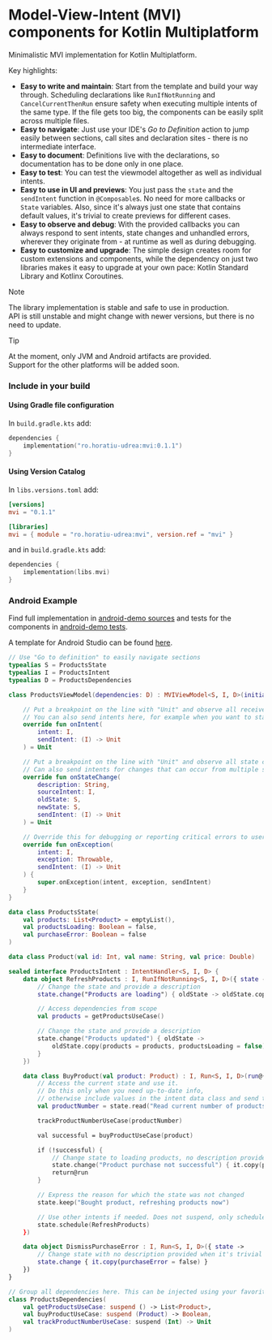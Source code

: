 # Model-View-Intent (MVI) components for Kotlin Multiplatform
Minimalistic MVI implementation for Kotlin Multiplatform. 

Key highlights:
- **Easy to write and maintain**: Start from the template and build your way through. Scheduling declarations like `RunIfNotRunning` and `CancelCurrentThenRun` ensure safety when executing multiple intents of the same type. If the file gets too big, the components can be easily split across multiple files.
- **Easy to navigate**: Just use your IDE's *Go to Definition* action to jump easily between sections, call sites and declaration sites - there is no intermediate interface.
- **Easy to document**: Definitions live with the declarations, so documentation has to be done only in one place.
- **Easy to test**: You can test the viewmodel altogether as well as individual intents.
- **Easy to use in UI and previews**: You just pass the `state` and the `sendIntent` function in `@Composable`s. No need for more callbacks or `State` variables. Also, since it's always just one state that contains default values, it's trivial to create previews for different cases.
- **Easy to observe and debug**: With the provided callbacks you can always respond to sent intents, state changes and unhandled errors, wherever they originate from - at runtime as well as during debugging.
- **Easy to customize and upgrade**: The simple design creates room for custom extensions and components, while the dependency on just two libraries makes it easy to upgrade at your own pace: Kotlin Standard Library and Kotlinx Coroutines.

> [!NOTE]  
> The library implementation is stable and safe to use in production.  
> API is still unstable and might change with newer versions, but there is no need to update.

> [!TIP]  
> At the moment, only JVM and Android artifacts are provided.  
> Support for the other platforms will be added soon.

### Include in your build
#### Using Gradle file configuration
In `build.gradle.kts` add:
```kotlin
dependencies {
    implementation("ro.horatiu-udrea:mvi:0.1.1")
}
```
#### Using Version Catalog
In `libs.versions.toml` add:
```toml
[versions]
mvi = "0.1.1"

[libraries]
mvi = { module = "ro.horatiu-udrea:mvi", version.ref = "mvi" }
```
and in `build.gradle.kts` add:
```kotlin
dependencies {
    implementation(libs.mvi)
}
```

### Android Example
Find full implementation in [android-demo sources](android-demo/src/main/java/com/example/android_demo) and tests for the components in [android-demo tests](android-demo/src/test/java/com/example/android_demo).

A template for Android Studio can be found [here](.idea/fileTemplates/MVI%20ViewModel.kt).

```kotlin
// Use "Go to definition" to easily navigate sections
typealias S = ProductsState
typealias I = ProductsIntent
typealias D = ProductsDependencies

class ProductsViewModel(dependencies: D) : MVIViewModel<S, I, D>(initialState = ProductsState(), dependencies) {

    // Put a breakpoint on the line with "Unit" and observe all received intents
    // You can also send intents here, for example when you want to start associated processes
    override fun onIntent(
        intent: I,
        sendIntent: (I) -> Unit
    ) = Unit

    // Put a breakpoint on the line with "Unit" and observe all state changes
    // Can also send intents for changes that can occur from multiple sources
    override fun onStateChange(
        description: String,
        sourceIntent: I,
        oldState: S,
        newState: S,
        sendIntent: (I) -> Unit
    ) = Unit

    // Override this for debugging or reporting critical errors to users via an intent
    override fun onException(
        intent: I,
        exception: Throwable,
        sendIntent: (I) -> Unit
    ) {
        super.onException(intent, exception, sendIntent)
    }
}

data class ProductsState(
    val products: List<Product> = emptyList(),
    val productsLoading: Boolean = false,
    val purchaseError: Boolean = false
)

data class Product(val id: Int, val name: String, val price: Double)

sealed interface ProductsIntent : IntentHandler<S, I, D> {
    data object RefreshProducts : I, RunIfNotRunning<S, I, D>({ state ->
        // Change the state and provide a description
        state.change("Products are loading") { oldState -> oldState.copy(productsLoading = true) }

        // Access dependencies from scope
        val products = getProductsUseCase()

        // Change the state and provide a description
        state.change("Products updated") { oldState ->
            oldState.copy(products = products, productsLoading = false)
        }
    })

    data class BuyProduct(val product: Product) : I, Run<S, I, D>(run@{ state ->
        // Access the current state and use it.
        // Do this only when you need up-to-date info,
        // otherwise include values in the intent data class and send them from UI
        val productNumber = state.read("Read current number of products") { it.products.size }

        trackProductNumberUseCase(productNumber)

        val successful = buyProductUseCase(product)

        if (!successful) {
            // Change state to loading products, no description provided when it's trivial
            state.change("Product purchase not successful") { it.copy(purchaseError = true) }
            return@run
        }

        // Express the reason for which the state was not changed
        state.keep("Bought product, refreshing products now")

        // Use other intents if needed. Does not suspend, only schedules intent handling.
        state.schedule(RefreshProducts)
    })

    data object DismissPurchaseError : I, Run<S, I, D>({ state ->
        // Change state with no description provided when it's trivial
        state.change { it.copy(purchaseError = false) }
    })
}

// Group all dependencies here. This can be injected using your favorite DI tool.
class ProductsDependencies(
    val getProductsUseCase: suspend () -> List<Product>,
    val buyProductUseCase: suspend (Product) -> Boolean,
    val trackProductNumberUseCase: suspend (Int) -> Unit
)
```